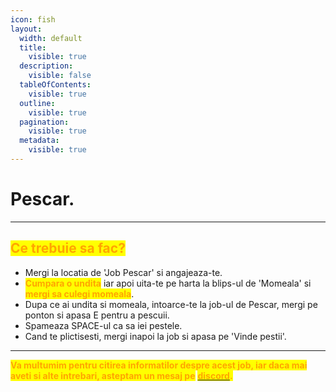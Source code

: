```yaml
---
icon: fish
layout:
  width: default
  title:
    visible: true
  description:
    visible: false
  tableOfContents:
    visible: true
  outline:
    visible: true
  pagination:
    visible: true
  metadata:
    visible: true
---
```


# Pescar.

***

## <mark style="color:orange;">**Ce trebuie sa fac?**</mark>

* Mergi la locatia de 'Job Pescar' si angajeaza-te.
* <mark style="color:orange;">**Cumpara o undita**</mark> iar apoi uita-te pe harta la blips-ul de 'Momeala' si <mark style="color:orange;">**mergi sa culegi momeala**</mark>.
* Dupa ce ai undita si momeala, intoarce-te la job-ul de Pescar, mergi pe ponton si apasa E pentru a pescuii.
* Spameaza SPACE-ul ca sa iei pestele.
* Cand te plictisesti, mergi inapoi la job si apasa pe 'Vinde pestii'.

***

<mark style="color:orange;">**Va multumim pentru citirea informatilor despre acest job, iar daca mai aveti si alte intrebari, asteptam un mesaj pe**</mark> [<mark style="color:orange;">**discord**</mark>](https://dsc.gg/flamero1)<mark style="color:orange;">**.**</mark>
